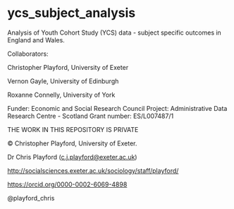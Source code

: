 # ycs_subject_analysis
Analysis of Youth Cohort Study (YCS) data - subject specific outcomes in England and Wales.

Collaborators:

Christopher Playford, University of Exeter

Vernon Gayle, University of Edinburgh

Roxanne Connelly, University of York

Funder: Economic and Social Research Council Project: Administrative Data Research Centre - Scotland Grant number: ES/L007487/1

THE WORK IN THIS REPOSITORY IS PRIVATE

© Christopher Playford, University of Exeter.


Dr Chris Playford (c.j.playford@exeter.ac.uk)

http://socialsciences.exeter.ac.uk/sociology/staff/playford/

https://orcid.org/0000-0002-6069-4898

@playford_chris

